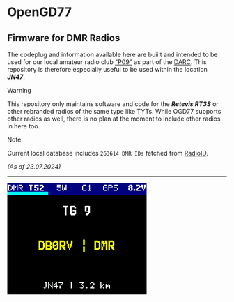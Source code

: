 # OpenGD77 
## Firmware for DMR Radios

The codeplug and information available here are buiilt and intended to be used for our local amateur radio club ["P09"](https://www.darc.de/der-club/distrikte/p/ortsverbaende/09/) as part of the [DARC](https://www.darc.de/home). This repository is therefore especially useful to be used within the location ***JN47***.

> [!WARNING]
> This repository only maintains software and code for the ***Retevis RT3S*** or other rebranded radios of the same type like TYTs. While OGD77 supports other radios as well, there is no plan at the moment to include other radios in here too.



> [!NOTE]
> Current local database includes `263614 DMR IDs` fetched from [RadioID](https://radioid.net).
> 
> *(As of 23.07.2024)*

---


![SG#1](docs/SG-1.png)
